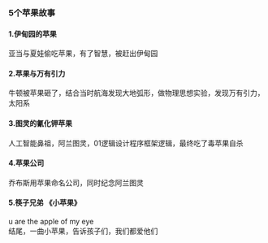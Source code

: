 ### 5个苹果故事  

#### 1.伊甸园的苹果    
亚当与夏娃偷吃苹果，有了智慧，被赶出伊甸园  
#### 2.苹果与万有引力   
牛顿被苹果砸了，结合当时航海发现大地弧形，做物理思想实验，发现万有引力，太阳系  
#### 3.图灵的氰化钾苹果
人工智能鼻祖，阿兰图灵，01逻辑设计程序框架逻辑，最终吃了毒苹果自杀  
#### 4.苹果公司
乔布斯用苹果命名公司，同时纪念阿兰图灵  
#### 5.筷子兄弟 《小苹果》  
u are the apple of my eye    
结尾，一曲小苹果，告诉孩子们，我们都爱他们  
